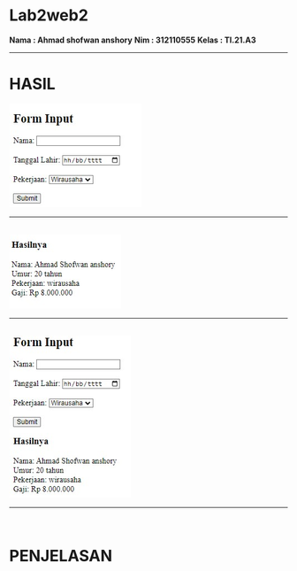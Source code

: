 # Lab2web2
**Nama : Ahmad shofwan anshory**
**Nim : 312110555**
**Kelas : TI.21.A3**
<hr>
<h1>HASIL</h1>
<img src="/tugasnya/input.jpg">
<hr>
<br>
<img src="/tugasnya/output.jpg">
<hr>
<br>
<img src="/tugasnya/semua.jpg">
<hr>
<br>
<h1>PENJELASAN</h1>
<P></P>
